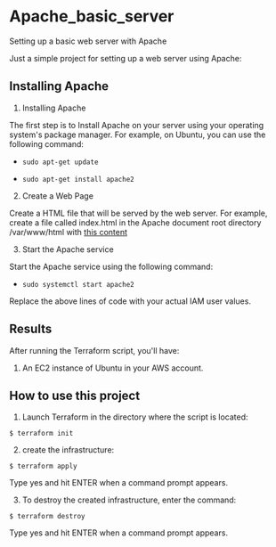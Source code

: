 # Apache_basic_server
Setting up a basic web server with Apache

Just a simple project for setting up a web server using Apache:

## Installing Apache

1. Installing Apache

The first step is to Install Apache on your server using your operating system's package manager. For example, on Ubuntu, you can use the following command:

- `sudo apt-get update`

- `sudo apt-get install apache2`

2. Create a Web Page

Create a HTML file that will be served by the web server. For example, create a file called index.html in the Apache document root directory /var/www/html with [this content](https://github.com/Aphellirus/Apache_basic_server/blob/main/index.html) 

3. Start the Apache service

Start the Apache service using the following command:
- `sudo systemctl start apache2`

Replace the above lines of code with your actual IAM user values.

## Results

After running the Terraform script, you'll have:

1. An EC2 instance of Ubuntu in your AWS account.

## How to use this project

1. Launch Terraform in the directory where the script is located:

`$ terraform init`

2. create the infrastructure:

`$ terraform apply`

Type yes and hit ENTER when a command prompt appears.

3. To destroy the created infrastructure, enter the command:

`$ terraform destroy`

Type yes and hit ENTER when a command prompt appears.
